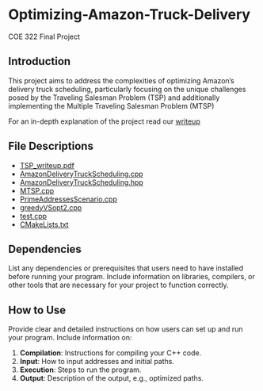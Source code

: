 # Optimizing-Amazon-Truck-Delivery
COE 322 Final Project
## Introduction
This project aims to address the complexities of optimizing Amazon’s delivery truck scheduling, particularly focusing on the unique challenges posed by the Traveling Salesman Problem (TSP) and additionally implementing the Multiple Traveling Salesman Problem (MTSP)

For an in-depth explanation of the project read our [writeup](TSP_writeup.pdf)

## File Descriptions
- [TSP_writeup.pdf](TSP_writeup.pdf)
- [AmazonDeliveryTruckScheduling.cpp](AmazonDeliveryTruckScheduling.cpp)
- [AmazonDeliveryTruckScheduling.hpp](AmazonDeliveryTruckScheduling.hpp)
- [MTSP.cpp](MTSP.cpp)
- [PrimeAddressesScenario.cpp](PrimeAddressesScenario.cpp)
- [greedyVSopt2.cpp](greedyVSopt2.cpp)
- [test.cpp](test.cpp)
- [CMakeLists.txt](CMakeLists.txt)

## Dependencies

List any dependencies or prerequisites that users need to have installed before running your program. Include information on libraries, compilers, or other tools that are necessary for your project to function correctly.

## How to Use

Provide clear and detailed instructions on how users can set up and run your program. Include information on:

1. **Compilation**: Instructions for compiling your C++ code.
2. **Input**: How to input addresses and initial paths.
3. **Execution**: Steps to run the program.
4. **Output**: Description of the output, e.g., optimized paths.
